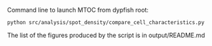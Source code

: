 Command line to launch MTOC from dypfish root: 

```python src/analysis/spot_density/compare_cell_characteristics.py```

The list of the figures produced by the script is in output/README.md

